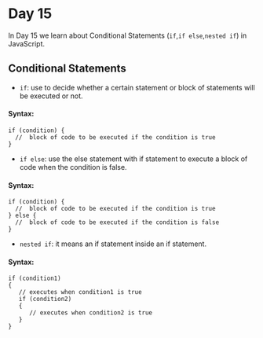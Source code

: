 # Day 15
In Day 15 we learn about Conditional Statements (```if```,```if else```,```nested if```) in JavaScript.

## Conditional Statements
- ```if```: use to decide whether a certain statement or block of statements will be executed or not. <br>
#### Syntax:
```
if (condition) {
  //  block of code to be executed if the condition is true
}
```

- ```if else```: use the else statement with if statement to execute a block of code when the condition is false.<br>
#### Syntax:
```
if (condition) {
  //  block of code to be executed if the condition is true
} else { 
  //  block of code to be executed if the condition is false
}
```

- ```nested if```: it means an if statement inside an if statement. <br>
#### Syntax:
```
if (condition1) 
{
   // executes when condition1 is true
   if (condition2) 
   {
      // executes when condition2 is true
   }
}
```

